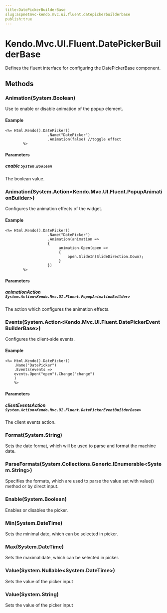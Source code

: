 ```yaml
---
title:DatePickerBuilderBase
slug:aspnetmvc-kendo.mvc.ui.fluent.datepickerbuilderbase
publish:true
---
```


# Kendo.Mvc.UI.Fluent.DatePickerBuilderBase

Defines the fluent interface for configuring the DatePickerBase component.

## Methods

### Animation(System.Boolean)
Use to enable or disable animation of the popup element.

#### Example
    <%= Html.Kendo().DatePicker()
        	           .Name("DatePicker")
        	           .Animation(false) //toggle effect
        	%>

#### Parameters

##### enable `System.Boolean`
The boolean value.

### Animation(System.Action<Kendo.Mvc.UI.Fluent.PopupAnimationBuilder>)
Configures the animation effects of the widget.

#### Example
    <%= Html.Kendo().DatePicker()
        	           .Name("DatePicker")
        	           .Animation(animation =>
        	           {
        		            animation.Open(open =>
        		            {
        		                open.SlideIn(SlideDirection.Down);
        		            }
        	           })
        	%>

#### Parameters

##### animationAction `System.Action<Kendo.Mvc.UI.Fluent.PopupAnimationBuilder>`
The action which configures the animation effects.

### Events(System.Action<Kendo.Mvc.UI.Fluent.DatePickerEventBuilderBase>)
Configures the client-side events.

#### Example
    <%= Html.Kendo().DatePicker()
        .Name("DatePicker")
        .Events(events =>
        events.Open("open").Change("change")
        )
        %>

#### Parameters

##### clientEventsAction `System.Action<Kendo.Mvc.UI.Fluent.DatePickerEventBuilderBase>`
The client events action.

### Format(System.String)
Sets the date format, which will be used to parse and format the machine date.

### ParseFormats(System.Collections.Generic.IEnumerable<System.String>)
Specifies the formats, which are used to parse the value set with value() method or by direct input.

### Enable(System.Boolean)
Enables or disables the picker.

### Min(System.DateTime)
Sets the minimal date, which can be selected in picker.

### Max(System.DateTime)
Sets the maximal date, which can be selected in picker.

### Value(System.Nullable<System.DateTime>)
Sets the value of the picker input

### Value(System.String)
Sets the value of the picker input